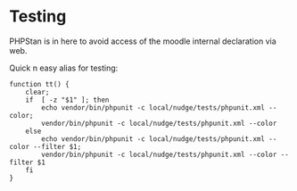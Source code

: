 # Testing

PHPStan is in here to avoid access of the moodle internal declaration via web.

Quick n easy alias for testing:
```SHELL
function tt() {
    clear;
    if  [ -z "$1" ]; then
        echo vendor/bin/phpunit -c local/nudge/tests/phpunit.xml --color;
        vendor/bin/phpunit -c local/nudge/tests/phpunit.xml --color
    else
        echo vendor/bin/phpunit -c local/nudge/tests/phpunit.xml --color --filter $1;
        vendor/bin/phpunit -c local/nudge/tests/phpunit.xml --color --filter $1
    fi
}
```